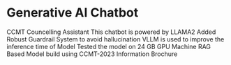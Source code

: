 # Generative AI Chatbot
CCMT Councelling Assistant
This chatbot is powered by LLAMA2
Added Robust Guardrail System to avoid hallucination
VLLM is used to improve the inference time of Model
Tested the model on 24 GB GPU Machine
RAG Based Model build using CCMT-2023 Information Brochure
